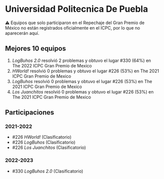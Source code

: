 # Universidad Politecnica De Puebla

:warning: Equipos que solo participaron en el Repechaje del Gran Premio de México no están registrados oficialmente en el ICPC, por lo que no aparecerán aquí.

## Mejores 10 equipos

1. _LogBuhos 2.0_ resolvió 2 problemas y obtuvo el lugar #330 (64%) en The 2022 ICPC Gran Premio de Mexico
1. _HWorld!_ resolvió 0 problemas y obtuvo el lugar #226 (53%) en The 2021 ICPC Gran Premio de Mexico
1. _LogBuhos_ resolvió 0 problemas y obtuvo el lugar #226 (53%) en The 2021 ICPC Gran Premio de Mexico
1. _Los Juanchitos_ resolvió 0 problemas y obtuvo el lugar #226 (53%) en The 2021 ICPC Gran Premio de Mexico

## Participaciones

### 2021-2022

- #226 _HWorld!_ (Clasificatorio)
- #226 _LogBuhos_ (Clasificatorio)
- #226 _Los Juanchitos_ (Clasificatorio)

### 2022-2023

- #330 _LogBuhos 2.0_ (Clasificatorio)



